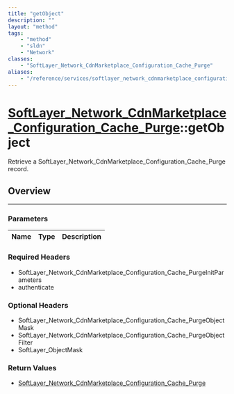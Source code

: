 ```yaml
---
title: "getObject"
description: ""
layout: "method"
tags:
    - "method"
    - "sldn"
    - "Network"
classes:
    - "SoftLayer_Network_CdnMarketplace_Configuration_Cache_Purge"
aliases:
    - "/reference/services/softlayer_network_cdnmarketplace_configuration_cache_purge/getObject"
---
```

# [SoftLayer_Network_CdnMarketplace_Configuration_Cache_Purge](/reference/services/SoftLayer_Network_CdnMarketplace_Configuration_Cache_Purge)::getObject


Retrieve a SoftLayer_Network_CdnMarketplace_Configuration_Cache_Purge record.


## Overview 


-----

### Parameters 
|Name | Type | Description |
| --- | --- | --- |


### Required Headers
* SoftLayer_Network_CdnMarketplace_Configuration_Cache_PurgeInitParameters
* authenticate


### Optional Headers
* SoftLayer_Network_CdnMarketplace_Configuration_Cache_PurgeObjectMask
* SoftLayer_Network_CdnMarketplace_Configuration_Cache_PurgeObjectFilter
* SoftLayer_ObjectMask

### Return Values
* <a href='/reference/datatypes/SoftLayer_Network_CdnMarketplace_Configuration_Cache_Purge'>SoftLayer_Network_CdnMarketplace_Configuration_Cache_Purge </a>




